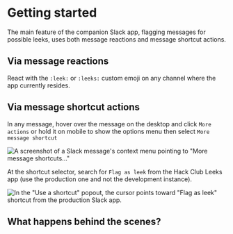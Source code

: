 # Getting started

The main feature of the companion Slack app, flagging messages for possible leeks,
uses both message reactions and message shortcut actions.

## Via message reactions

React with the `:leek:` or `:leeks:` custom emoji on any channel where the app currently resides.

## Via message shortcut actions

In any message, hover over the message on the desktop and click `More actions` or hold it on mobile to show the options menu then select `More message shortcut`

![A screenshot of a Slack message's context menu pointing to "More message shortcuts..."](https://cloud-pjn7knr4u-hack-club-bot.vercel.app/0image.png)

At the shortcut selector, search for `Flag as leek` from the Hack Club Leeks app (use the production one and not the development instance).

![In the "Use a shortcut" popout, the cursor points toward "Flag as leek" shortcut from the production Slack app.](https://cloud-dqctdna6n-hack-club-bot.vercel.app/0image.png)

## What happens behind the scenes?



